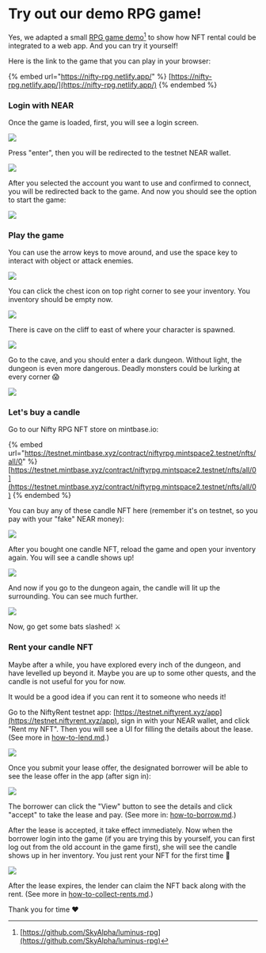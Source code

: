 # Try out our demo RPG game!

Yes, we adapted a small [RPG game demo](#user-content-fn-1)[^1] to show how NFT rental could be integrated to a web app. And you can try it yourself!

Here is the link to the game that you can play in your browser:

{% embed url="https://nifty-rpg.netlify.app/" %}
[https://nifty-rpg.netlify.app/](https://nifty-rpg.netlify.app/)
{% endembed %}

### Login with NEAR

Once the game is loaded, first, you will see a login screen.&#x20;

![](<../.gitbook/assets/image (5).png>)

Press "enter", then you will be redirected to the testnet NEAR wallet.

![](<../.gitbook/assets/image (9).png>)

After you selected the account you want to use and confirmed to connect, you will be redirected back to the game. And now you should see the option to start the game:

![](<../.gitbook/assets/image (13).png>)

### Play the game

You can use the arrow keys to move around, and use the space key to interact with object or attack enemies.

![](<../.gitbook/assets/image (15).png>)

You can click the chest icon on top right corner to see your inventory. You inventory should be empty now.

![](../.gitbook/assets/image.png)

There is cave on the cliff to east of where your character is spawned.

![](<../.gitbook/assets/image (7).png>)

Go to the cave, and you should enter a dark dungeon. Without light, the dungeon is even more dangerous. Deadly monsters could be lurking at every corner 😱

![](<../.gitbook/assets/image (11).png>)

### Let's buy a candle

Go to our Nifty RPG NFT store on mintbase.io:

{% embed url="https://testnet.mintbase.xyz/contract/niftyrpg.mintspace2.testnet/nfts/all/0" %}
[https://testnet.mintbase.xyz/contract/niftyrpg.mintspace2.testnet/nfts/all/0](https://testnet.mintbase.xyz/contract/niftyrpg.mintspace2.testnet/nfts/all/0)
{% endembed %}

You can buy any of these candle NFT here (remember it's on testnet, so you pay with your "fake" NEAR money):

![](<../.gitbook/assets/image (4).png>)

After you bought one candle NFT, reload the game and open your inventory again. You will see a candle shows up!

![](<../.gitbook/assets/image (10).png>)

And now if you go to the dungeon again, the candle will lit up the surrounding. You can see much further.

![](<../.gitbook/assets/image (6).png>)

Now, go get some bats slashed! ⚔️

### Rent your candle NFT

Maybe after a while, you have explored every inch of the dungeon, and have levelled up beyond it. Maybe you are up to some other quests, and the candle is not useful for you for now.

It would be a good idea if you can rent it to someone who needs it!

Go to the NiftyRent testnet app: [https://testnet.niftyrent.xyz/app](https://testnet.niftyrent.xyz/app), sign in with your NEAR wallet, and click "Rent my NFT". Then you will see a UI for filling the details about the lease. (See more in [how-to-lend.md](how-to-lend.md "mention").)

![](<../.gitbook/assets/image (8).png>)

Once you submit your lease offer, the designated borrower will be able to see the lease offer in the app (after sign in):

![](<../.gitbook/assets/image (3).png>)&#x20;

The borrower can click the "View" button to see the details and click "accept" to take the lease and pay. (See more in: [how-to-borrow.md](how-to-borrow.md "mention").)

After the lease is accepted, it take effect immediately. Now when the borrower login into the game (if you are trying this by yourself, you can first log out from the old account in the game first), she will see the candle shows up in her inventory. You just rent your NFT for the first time 🎉

![](<../.gitbook/assets/image (12).png>)

After the lease expires, the lender can claim the NFT back along with the rent. (See more in [how-to-collect-rents.md](how-to-collect-rents.md "mention").)



Thank you for time ❤️



[^1]: [https://github.com/SkyAlpha/luminus-rpg](https://github.com/SkyAlpha/luminus-rpg)
